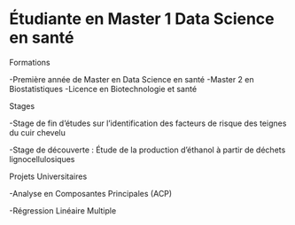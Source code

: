 # Étudiante en Master 1 Data Science en santé

Formations

-Première année de Master en Data Science en santé
-Master 2 en Biostatistiques
-Licence en Biotechnologie et santé

Stages

-Stage de fin d’études sur l’identification des facteurs de risque des teignes du cuir chevelu

-Stage de découverte : Étude de la production d’éthanol à partir de déchets lignocellulosiques

Projets Universitaires

-Analyse en Composantes Principales (ACP)

-Régression Linéaire Multiple

